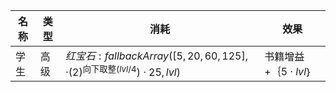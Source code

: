 | 名称  | 类型  | 消耗  | 效果  |
| --- | --- | --- | --- |
| 学生 | 高级 | ${ 红宝石: fallbackArray([5, 20, 60, 125],   \cdot  {(2)}^{\text{向下取整}(lvl / 4})  \cdot  25, lvl) }$ | 书籍增益+｛$5  \cdot  lvl$｝ |
